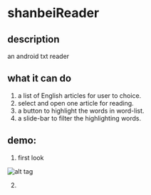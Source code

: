 shanbeiReader
=============

## description
an android txt reader

## what it can do

1. a list of English articles for user to choice.
2. select and open one article for reading.
3. a button to highlight the words in word-list.
4. a slide-bar to filter the highlighting words.

## demo:

1. first look

![alt tag](http://ww4.sinaimg.cn/mw690/5f10acdbgw1en13dkgu39j20f00qogmp.jpg)


2. 

